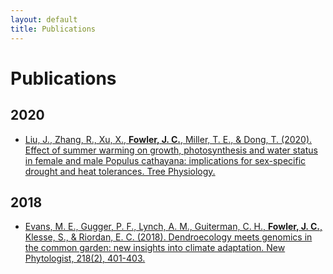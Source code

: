 ```yaml
---
layout: default
title: Publications
---
```


<div id="publications">
  <h1 class="pageTitle">Publications</h1>
  <div class="post">
	  
## 2020
* <a href=""> Liu, J., Zhang, R., Xu, X., <b>Fowler, J. C.</b>, Miller, T. E., & Dong, T. (2020). Effect of summer warming on growth, photosynthesis and water status in female and male Populus cathayana: implications for sex-specific drought and heat tolerances. Tree Physiology. </a> 

## 2018
*  <a href="/assets/pubs/Evans_et_al-2018-New_Phytologist.pdf">Evans, M. E., Gugger, P. F., Lynch, A. M., Guiterman, C. H., <b>Fowler, J. C.</b>, Klesse, S., & Riordan, E. C. (2018). Dendroecology meets genomics in the common garden: new insights into climate adaptation. New Phytologist, 218(2), 401-403.</a>
  </div>
</div>
